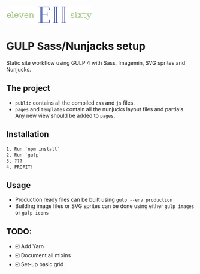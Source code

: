 ![logo](https://github.com/mariojankovic/e2/blob/master/assets/images/e2.png?raw=true)

# GULP Sass/Nunjacks setup
Static site workflow using GULP 4 with Sass, Imagemin, SVG sprites and Nunjucks.

## The project
- `public` contains all the compiled `css` and `js` files.
- `pages` and `templates` contain all the nunjucks layout files and partials. Any new view should be added to `pages`.

## Installation
```
1. Run `npm install`
2. Run `gulp`
3. ???
4. PROFIT!
```

## Usage
- Production ready files can be built using `gulp --env production`
- Building image files or SVG sprites can be done using either `gulp images` or `gulp icons`

## TODO:
- ☑️ Add Yarn
- ️️☑️ Document all mixins
- ☑️ Set-up basic grid